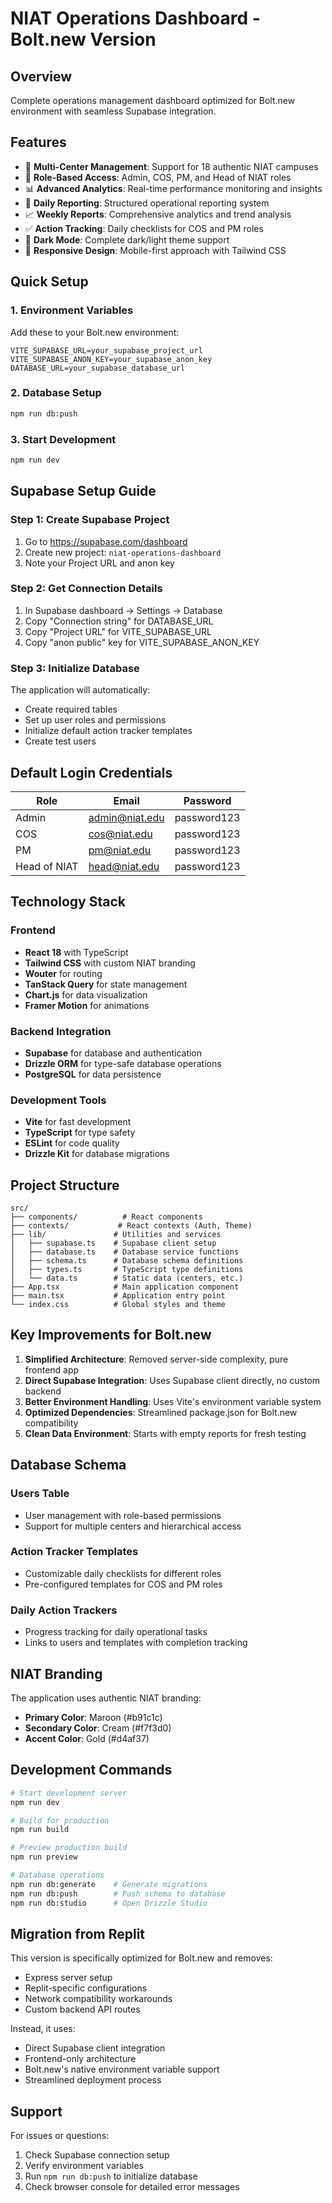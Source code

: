 # NIAT Operations Dashboard - Bolt.new Version

## Overview
Complete operations management dashboard optimized for Bolt.new environment with seamless Supabase integration.

## Features
- 🏢 **Multi-Center Management**: Support for 18 authentic NIAT campuses
- 👥 **Role-Based Access**: Admin, COS, PM, and Head of NIAT roles
- 📊 **Advanced Analytics**: Real-time performance monitoring and insights
- 📝 **Daily Reporting**: Structured operational reporting system
- 📈 **Weekly Reports**: Comprehensive analytics and trend analysis
- ✅ **Action Tracking**: Daily checklists for COS and PM roles
- 🌙 **Dark Mode**: Complete dark/light theme support
- 📱 **Responsive Design**: Mobile-first approach with Tailwind CSS

## Quick Setup

### 1. Environment Variables
Add these to your Bolt.new environment:

```env
VITE_SUPABASE_URL=your_supabase_project_url
VITE_SUPABASE_ANON_KEY=your_supabase_anon_key
DATABASE_URL=your_supabase_database_url
```

### 2. Database Setup
```bash
npm run db:push
```

### 3. Start Development
```bash
npm run dev
```

## Supabase Setup Guide

### Step 1: Create Supabase Project
1. Go to https://supabase.com/dashboard
2. Create new project: `niat-operations-dashboard`
3. Note your Project URL and anon key

### Step 2: Get Connection Details
1. In Supabase dashboard → Settings → Database
2. Copy "Connection string" for DATABASE_URL
3. Copy "Project URL" for VITE_SUPABASE_URL
4. Copy "anon public" key for VITE_SUPABASE_ANON_KEY

### Step 3: Initialize Database
The application will automatically:
- Create required tables
- Set up user roles and permissions
- Initialize default action tracker templates
- Create test users

## Default Login Credentials

| Role | Email | Password |
|------|-------|----------|
| Admin | admin@niat.edu | password123 |
| COS | cos@niat.edu | password123 |
| PM | pm@niat.edu | password123 |
| Head of NIAT | head@niat.edu | password123 |

## Technology Stack

### Frontend
- **React 18** with TypeScript
- **Tailwind CSS** with custom NIAT branding
- **Wouter** for routing
- **TanStack Query** for state management
- **Chart.js** for data visualization
- **Framer Motion** for animations

### Backend Integration
- **Supabase** for database and authentication
- **Drizzle ORM** for type-safe database operations
- **PostgreSQL** for data persistence

### Development Tools
- **Vite** for fast development
- **TypeScript** for type safety
- **ESLint** for code quality
- **Drizzle Kit** for database migrations

## Project Structure

```
src/
├── components/          # React components
├── contexts/           # React contexts (Auth, Theme)
├── lib/               # Utilities and services
│   ├── supabase.ts    # Supabase client setup
│   ├── database.ts    # Database service functions
│   ├── schema.ts      # Database schema definitions
│   ├── types.ts       # TypeScript type definitions
│   └── data.ts        # Static data (centers, etc.)
├── App.tsx            # Main application component
├── main.tsx           # Application entry point
└── index.css          # Global styles and theme
```

## Key Improvements for Bolt.new

1. **Simplified Architecture**: Removed server-side complexity, pure frontend app
2. **Direct Supabase Integration**: Uses Supabase client directly, no custom backend
3. **Better Environment Handling**: Uses Vite's environment variable system
4. **Optimized Dependencies**: Streamlined package.json for Bolt.new compatibility
5. **Clean Data Environment**: Starts with empty reports for fresh testing

## Database Schema

### Users Table
- User management with role-based permissions
- Support for multiple centers and hierarchical access

### Action Tracker Templates
- Customizable daily checklists for different roles
- Pre-configured templates for COS and PM roles

### Daily Action Trackers
- Progress tracking for daily operational tasks
- Links to users and templates with completion tracking

## NIAT Branding

The application uses authentic NIAT branding:
- **Primary Color**: Maroon (#b91c1c)
- **Secondary Color**: Cream (#f7f3d0)
- **Accent Color**: Gold (#d4af37)

## Development Commands

```bash
# Start development server
npm run dev

# Build for production
npm run build

# Preview production build
npm run preview

# Database operations
npm run db:generate    # Generate migrations
npm run db:push        # Push schema to database
npm run db:studio      # Open Drizzle Studio
```

## Migration from Replit

This version is specifically optimized for Bolt.new and removes:
- Express server setup
- Replit-specific configurations
- Network compatibility workarounds
- Custom backend API routes

Instead, it uses:
- Direct Supabase client integration
- Frontend-only architecture
- Bolt.new's native environment variable support
- Streamlined deployment process

## Support

For issues or questions:
1. Check Supabase connection setup
2. Verify environment variables
3. Run `npm run db:push` to initialize database
4. Check browser console for detailed error messages